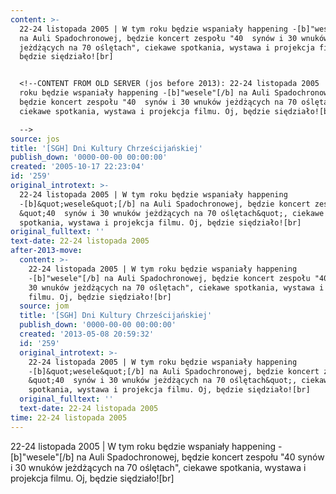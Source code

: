 ```yaml
---
content: >-
  22-24 listopada 2005 | W tym roku będzie wspaniały happening -[b]"wesele"[/b]
  na Auli Spadochronowej, będzie koncert zespołu "40  synów i 30 wnuków
  jeżdżących na 70 oślętach", ciekawe spotkania, wystawa i projekcja filmu. Oj,
  będzie siędziało![br]


  <!--CONTENT FROM OLD SERVER (jos before 2013): 22-24 listopada 2005 | W tym
  roku będzie wspaniały happening -[b]"wesele"[/b] na Auli Spadochronowej,
  będzie koncert zespołu "40  synów i 30 wnuków jeżdżących na 70 oślętach",
  ciekawe spotkania, wystawa i projekcja filmu. Oj, będzie siędziało![br]

  -->
source: jos
title: '[SGH] Dni Kultury Chrześcijańskiej'
publish_down: '0000-00-00 00:00:00'
created: '2005-10-17 22:23:04'
id: '259'
original_introtext: >-
  22-24 listopada 2005 | W tym roku będzie wspaniały happening
  -[b]&quot;wesele&quot;[/b] na Auli Spadochronowej, będzie koncert zespołu
  &quot;40  synów i 30 wnuków jeżdżących na 70 oślętach&quot;, ciekawe
  spotkania, wystawa i projekcja filmu. Oj, będzie siędziało![br]
original_fulltext: ''
text-date: 22-24 listopada 2005
after-2013-move:
  content: >-
    22-24 listopada 2005 | W tym roku będzie wspaniały happening
    -[b]"wesele"[/b] na Auli Spadochronowej, będzie koncert zespołu "40  synów i
    30 wnuków jeżdżących na 70 oślętach", ciekawe spotkania, wystawa i projekcja
    filmu. Oj, będzie siędziało![br]
  source: jom
  title: '[SGH] Dni Kultury Chrześcijańskiej'
  publish_down: '0000-00-00 00:00:00'
  created: '2013-05-08 20:59:32'
  id: '259'
  original_introtext: >-
    22-24 listopada 2005 | W tym roku będzie wspaniały happening
    -[b]&quot;wesele&quot;[/b] na Auli Spadochronowej, będzie koncert zespołu
    &quot;40  synów i 30 wnuków jeżdżących na 70 oślętach&quot;, ciekawe
    spotkania, wystawa i projekcja filmu. Oj, będzie siędziało![br]
  original_fulltext: ''
  text-date: 22-24 listopada 2005
time: 22-24 listopada 2005
---
```

22-24 listopada 2005 | W tym roku będzie wspaniały happening -[b]"wesele"[/b] na Auli Spadochronowej, będzie koncert zespołu "40  synów i 30 wnuków jeżdżących na 70 oślętach", ciekawe spotkania, wystawa i projekcja filmu. Oj, będzie siędziało![br]

<!--CONTENT FROM OLD SERVER (jos before 2013): 22-24 listopada 2005 | W tym roku będzie wspaniały happening -[b]"wesele"[/b] na Auli Spadochronowej, będzie koncert zespołu "40  synów i 30 wnuków jeżdżących na 70 oślętach", ciekawe spotkania, wystawa i projekcja filmu. Oj, będzie siędziało![br]
-->

<!--{{json:{"created_date":"2005-10-17 22:23:04","publish_down":"0000-00-00 00:00:00","id":"259"}}}-->